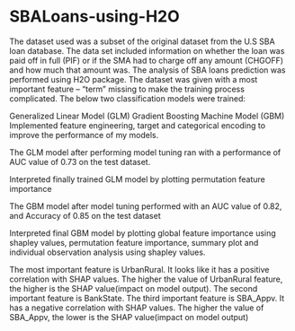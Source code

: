 # SBALoans-using-H2O

The dataset used was a subset of the original dataset from the U.S SBA loan database. The data set included information on whether the loan was paid off in full (PIF) or if the SMA had to charge off any amount (CHGOFF) and how much that amount was. The analysis of SBA loans prediction was performed using H2O package. The dataset was given with a most important feature – “term” missing to make the training process complicated. The below two classification models were trained:

Generalized Linear Model (GLM)
Gradient Boosting Machine Model (GBM)
Implemented feature engineering, target and categorical encoding to improve the performance of my models.

The GLM model after performing model tuning ran with a performance of AUC value of 0.73 on the test dataset.

Interpreted finally trained GLM model by plotting permutation feature importance

The GBM model after model tuning performed with an AUC value of 0.82, and Accuracy of 0.85 on the test dataset

Interpreted final GBM model by plotting global feature importance using shapley values, permutation feature importance, summary plot and individual observation analysis using shapley values.

The most important feature is UrbanRural. It looks like it has a positive correlation with SHAP values. The higher the value of UrbanRural feature, the higher is the SHAP value(impact on model output). The second important feature is BankState. The third important feature is SBA_Appv. It has a negative correlation with SHAP values. The higher the value of SBA_Appv, the lower is the SHAP value(impact on model output)
